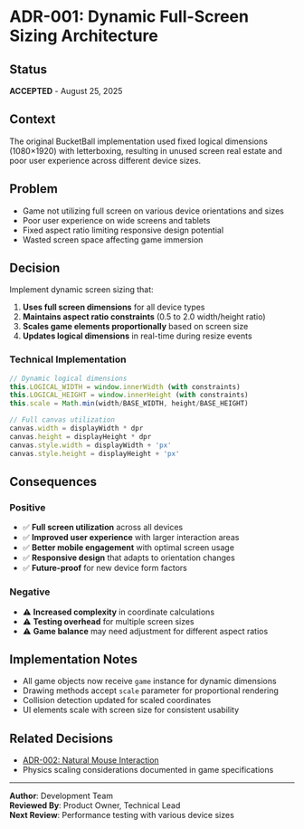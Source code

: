 # ADR-001: Dynamic Full-Screen Sizing Architecture

## Status
**ACCEPTED** - August 25, 2025

## Context
The original BucketBall implementation used fixed logical dimensions (1080×1920) with letterboxing, resulting in unused screen real estate and poor user experience across different device sizes.

## Problem
- Game not utilizing full screen on various device orientations and sizes
- Poor user experience on wide screens and tablets
- Fixed aspect ratio limiting responsive design potential
- Wasted screen space affecting game immersion

## Decision
Implement dynamic screen sizing that:
1. **Uses full screen dimensions** for all device types
2. **Maintains aspect ratio constraints** (0.5 to 2.0 width/height ratio)
3. **Scales game elements proportionally** based on screen size
4. **Updates logical dimensions** in real-time during resize events

### Technical Implementation
```javascript
// Dynamic logical dimensions
this.LOGICAL_WIDTH = window.innerWidth (with constraints)
this.LOGICAL_HEIGHT = window.innerHeight (with constraints)
this.scale = Math.min(width/BASE_WIDTH, height/BASE_HEIGHT)

// Full canvas utilization
canvas.width = displayWidth * dpr
canvas.height = displayHeight * dpr
canvas.style.width = displayWidth + 'px'
canvas.style.height = displayHeight + 'px'
```

## Consequences

### Positive
- ✅ **Full screen utilization** across all devices
- ✅ **Improved user experience** with larger interaction areas
- ✅ **Better mobile engagement** with optimal screen usage
- ✅ **Responsive design** that adapts to orientation changes
- ✅ **Future-proof** for new device form factors

### Negative
- ⚠️ **Increased complexity** in coordinate calculations
- ⚠️ **Testing overhead** for multiple screen sizes
- ⚠️ **Game balance** may need adjustment for different aspect ratios

## Implementation Notes
- All game objects now receive `game` instance for dynamic dimensions
- Drawing methods accept `scale` parameter for proportional rendering
- Collision detection updated for scaled coordinates
- UI elements scale with screen size for consistent usability

## Related Decisions
- [ADR-002: Natural Mouse Interaction](./002-natural-mouse-interaction.md)
- Physics scaling considerations documented in game specifications

---
**Author**: Development Team  
**Reviewed By**: Product Owner, Technical Lead  
**Next Review**: Performance testing with various device sizes